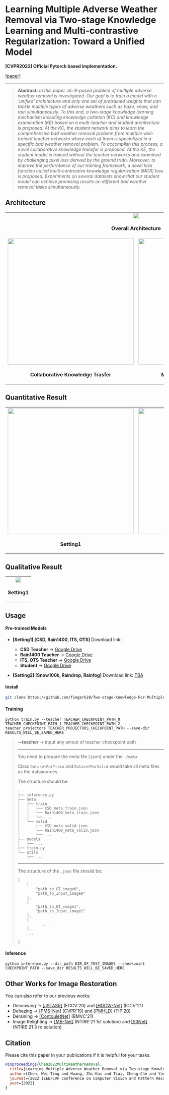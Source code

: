 # Learning Multiple Adverse Weather Removal via Two-stage Knowledge Learning and Multi-contrastive Regularization: Toward a Unified Model

**[CVPR2022] Official Pytorch based implementation.** 

[[paper]](https://img.shields.io/badge/arXiv-Paper-brightgreenhttps://openaccess.thecvf.com/content/CVPR2022/papers/Chen_Learning_Multiple_Adverse_Weather_Removal_via_Two-Stage_Knowledge_Learning_and_CVPR_2022_paper.pdf)

<hr />

> **Abstract:** *In this paper, an ill-posed problem of multiple adverse weather removal is investigated. Our goal is to train a model with a 'unified' architecture and only one set of pretrained weights that can tackle multiple types of adverse weathers such as haze, snow, and rain simultaneously. To this end, a two-stage knowledge learning mechanism including knowledge collation (KC) and knowledge examination (KE) based on a multi-teacher and student architecture is proposed. At the KC, the student network aims to learn the comprehensive bad weather removal problem from multiple well-trained teacher networks where each of them is specialized in a specific bad weather removal problem. To accomplish this process, a novel collaborative knowledge transfer is proposed. At the KE, the student model is trained without the teacher networks and examined by challenging pixel loss derived by the ground truth. Moreover, to improve the performance of our training framework, a novel loss function called multi-contrastive knowledge regularization (MCR) loss is proposed. Experiments on several datasets show that our student model can achieve promising results on different bad weather removal tasks simultaneously.* 
## Architecture

<table>
  <tr>
    <td colspan="2" align="center"> <img src = "https://github.com/fingerk28/Two-stage-Knowledge-For-Multiple-Adverse-Weather-Removal/blob/main/images/architecture.png"> </td>
  </tr>
  <tr>
    <td colspan="2" align="center"><p><b>Overall Architecture</b></p></td>
  </tr>
  <tr>
    <td align="center"> <img src = "https://github.com/fingerk28/Two-stage-Knowledge-For-Multiple-Adverse-Weather-Removal/blob/main/images/ckt.png" width="400"> </td>
    <td align="center"> <img src = "https://github.com/fingerk28/Two-stage-Knowledge-For-Multiple-Adverse-Weather-Removal/blob/main/images/mcr.png" width="400"> </td>
  </tr>
  <tr>
    <td align="center"><p><b>Collaborative Knowledge Trasfer</b></p></td>
    <td align="center"><p><b>Multi-contrastive Regularization</b></p></td>
  </tr>
</table>

## Quantitative Result

<table>
  <tr>
    <td align="center"> <img src = "https://github.com/fingerk28/Two-stage-Knowledge-For-Multiple-Adverse-Weather-Removal/blob/main/images/quantitative_result.png" width="400"> </td>
    <td align="center"> <img src = "https://github.com/fingerk28/Two-stage-Knowledge-For-Multiple-Adverse-Weather-Removal/blob/main/images/quantitative_result.png" width="400"> </td>
  </tr>
  <tr>
    <td align="center"><p><b>Setting1</b></p></td>
    <td align="center"><p><b>Setting2</b></p></td>
  </tr>
</table>

## Qualitative Result

<table>
  <tr>
    <td align="center"> <img src = "https://github.com/fingerk28/Two-stage-Knowledge-For-Multiple-Adverse-Weather-Removal/blob/main/images/qualitative_result.png"> </td>
  </tr>
  <tr>
    <td align="center"><p><b>Setting1</b></p></td>
  </tr>
</table>


## Usage

#### Pre-trained Models

* **[Setting1] [CSD, Rain1400, ITS, OTS]** Download link: 
  * **CSD Teacher** &rarr; [Google Drive](https://drive.google.com/file/d/12IiwMeWI6Li5USrtUeaRCrqkHYmPBdKE/view?usp=sharing)
  * **Rain1400 Teacher** &rarr; [Google Drive](https://drive.google.com/file/d/11Z7_0awGLbFtOzbi2Mzra0Cz1q8aEfg1/view?usp=sharing)
  * **ITS, OTS Teacher** &rarr; [Google Drive](https://drive.google.com/file/d/1eCJ47fYdcuirqZW7xHhu0SgoX_pre2D5/view?usp=sharing)
  * **Student** &rarr; [Google Drive](https://drive.google.com/file/d/1TP2IFPDJYlNnV2QJO6_2UrAmoY6IOFpQ/view?usp=sharing)

* **[Setting2] [Snow100k, Raindrop, Rainfog]** Download link: [TBA](https://github.com/fingerk28)

#### Install

```sh
git clone https://github.com/fingerk28/Two-stage-Knowledge-For-Multiple-Adverse-Weather-Removal.git
```

#### Training

```shell
python train.py --teacher TEACHER_CHECKPOINT_PATH_0 TEACHER_CHECKPOINT_PATH_1 TEACHER_CHECKPOINT_PATH_2 --teacher_projectors TEACHER_PROJECTORS_CHECKPOINT_PATH --save-dir RESULTS_WILL_BE_SAVED_HERE
```
> **--teacher** &rarr; input any amout of teacher checkpoint path
>
> ---
>
> You need to prepare the meta file (.json) under the `./meta`
>
> Class `DatasetForTrain` and `DatasetForValid` would take all meta files as the datasources.
>
> The structure should be:
>
> ```
> .
> ├── inference.py
> ├── meta
> │   ├── train
> │   │   ├── CSD_meta_train.json
> │   │   └── Rain1400_meta_train.json
> │   │   └── ...
> │   └── valid
> │       ├── CSD_meta_valid.json
> │       └── Rain1400_meta_valid.json
> │       └── ...
> ├── models
> │   ├── ...
> ├── train.py
> └── utils
>     ├── ...
> 
> ```
>
> ---
>
> The structure of the `.json` file should be:
>
> ```
> [
>     [
>         "path_to_GT_image0",
>         "path_to_Input_image0"
>     ],
>     [
>         "path_to_GT_image1",
>         "path_to_Input_image1"
>     ],
>     [
>     		 ...
>     ],
>     ...
>     
> ]
> ```

#### Inference

```shell
python inference.py --dir_path DIR_OF_TEST_IMAGES --checkpoint CHECKPOINT_PATH --save_dir RESULTS_WILL_BE_SAVED_HERE 
```



## Other Works for Image Restoration

You can also refer to our previous works:

* Desnowing &rarr; [[JSTASR]](https://github.com/weitingchen83/JSTASR-DesnowNet-ECCV-2020) (ECCV'20) and [[HDCW-Net]](https://github.com/weitingchen83/ICCV2021-Single-Image-Desnowing-HDCWNet) (ICCV'21)
* Dehazing &rarr; [[PMS-Net]](https://github.com/weitingchen83/PMS-Net) (CVPR'19) and [[PMHLD]](https://github.com/weitingchen83/Dehazing-PMHLD-Patch-Map-Based-Hybrid-Learning-DehazeNet-for-Single-Image-Haze-Removal-TIP-2020) (TIP'20)
* Deraining &rarr; [[ContouletNet]](https://github.com/cctakaet/ContourletNet-BMVC2021) (BMVC'21)
* Image Relighting &rarr; [[MB-Net]](https://github.com/weitingchen83/NTIRE2021-Depth-Guided-Image-Relighting-MBNet) (NTIRE'21 1st solution) and [[S3Net]](https://github.com/dectrfov/NTIRE-2021-Depth-Guided-Image-Any-to-Any-relighting) (NTIRE'21 3 rd solution)



## Citation
Please cite this paper in your publications if it is helpful for your tasks.
```bib
@inproceedings{Chen2022MultiWeatherRemoval,
  title={Learning Multiple Adverse Weather Removal via Two-stage Knowledge Learning and Multi-contrastive Regularization: Toward a Unified Model},
  author={Chen, Wei-Ting and Huang, Zhi-Kai and Tsai, Cheng-Che and Yang, Hao-Hsiang and Ding, Jian-Jiun and Kuo, Sy-Yen},
  journal={2022 IEEE/CVF Conference on Computer Vision and Pattern Recognition (CVPR)},
  year={2022}
}
```

